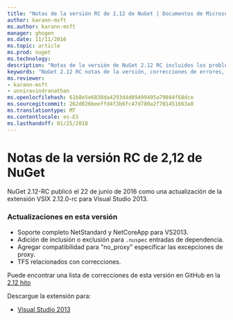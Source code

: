 ```yaml
---
title: "Notas de la versión RC de 2,12 de NuGet | Documentos de Microsoft"
author: karann-msft
ms.author: karann-msft
manager: ghogen
ms.date: 11/11/2016
ms.topic: article
ms.prod: nuget
ms.technology: 
description: "Notas de la versión de NuGet 2.12 RC incluidos los problemas conocidos, correcciones de errores, las funciones agregadas y dcr."
keywords: "NuGet 2.12 RC notas de la versión, correcciones de errores, problemas, conocidos agregan características, DCR"
ms.reviewer:
- karann-msft
- unniravindranathan
ms.openlocfilehash: 61b8e5e6838da4293d4d09499495a79044f68dce
ms.sourcegitcommit: 262d026beeffd4f3b6fc47d780a2f701451663a8
ms.translationtype: MT
ms.contentlocale: es-ES
ms.lasthandoff: 01/25/2018
---
```

# <a name="nuget-212-rc-release-notes"></a>Notas de la versión RC de 2,12 de NuGet

NuGet 2.12-RC publicó el 22 de junio de 2016 como una actualización de la extensión VSIX 2.12.0-rc para Visual Studio 2013.

### <a name="updates-in-this-release"></a>Actualizaciones en esta versión

* Soporte completo NetStandard y NetCoreApp para VS2013.
* Adición de inclusión o exclusión para `.nuspec` entradas de dependencia.
* Agregar compatibilidad para "no_proxy" especificar las excepciones de proxy.
* TFS relacionados con correcciones.

Puede encontrar una lista de correcciones de esta versión en GitHub en la [2.12 hito](https://github.com/NuGet/Home/issues?q=milestone%3A2.12+is%3Aclosed)

Descargue la extensión para:

* [Visual Studio 2013](https://dist.nuget.org/visualstudio-2013-vsix/v2.12.0-rc/NuGet.Tools.vsix)

